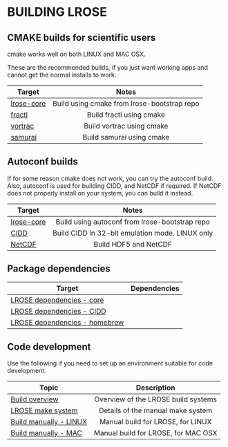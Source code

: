 # BUILDING LROSE

## CMAKE builds for scientific users

cmake works well on both LINUX and MAC OSX.

These are the recommended builds, if you just want working apps and cannot get the normal installs to work.

| Target | Notes  |
| ---------- |:------:|
| [lrose-core](./LROSE_cmake_build.md) | Build using cmake from lrose-bootstrap repo |
| [fractl](./build_fractl.md) | Build fractl using cmake |
| [vortrac](./build_vortrac.md) | Build vortrac using cmake |
| [samurai](./build_samurai.md) | Build samurai using cmake |

## Autoconf builds

If for some reason cmake does not work, you can try the autoconf build.
Also, autoconf is used for building CIDD, and NetCDF if required.
If NetCDF does not properly install on your system, you can build it instead.

| Target | Notes  |
| ---------- |:------:|
| [lrose-core](./LROSE_autoconf_build.linux.md) | Build using autoconf from lrose-bootstrap repo |
| [CIDD](./CIDD_build.linux.md) | Build CIDD in 32-bit emulation mode. LINUX only |
| [NetCDF](./NETCDF_build.linux.md) | Build HDF5 and NetCDF |

## Package dependencies

| Target | Dependencies |
| ------ |:------------:|
| [LROSE dependencies - core](./lrose_package_dependencies.md) |
| [LROSE dependencies - CIDD](./lrose_package_dependencies.cidd.md) |
| [LROSE dependencies - homebrew](./lrose_package_dependencies.homebrew.md) |

## Code development

Use the following if you need to set up an environment suitable for code development.

| Topic | Description |
| ------ |:------------:|
| [Build overview](./LROSE_build_overview.md) | Overview of the LROSE build systems |
| [LROSE make system](./LROSE_manual_make_system.md) | Details of the manual make system |
| [Build manually - LINUX](./LROSE_manual_build.linux.md) | Manual build for LROSE, for LINUX |
| [Build manually - MAC](./LROSE_manual_build.osx.md) | Manual build for LROSE, for MAC OSX |

